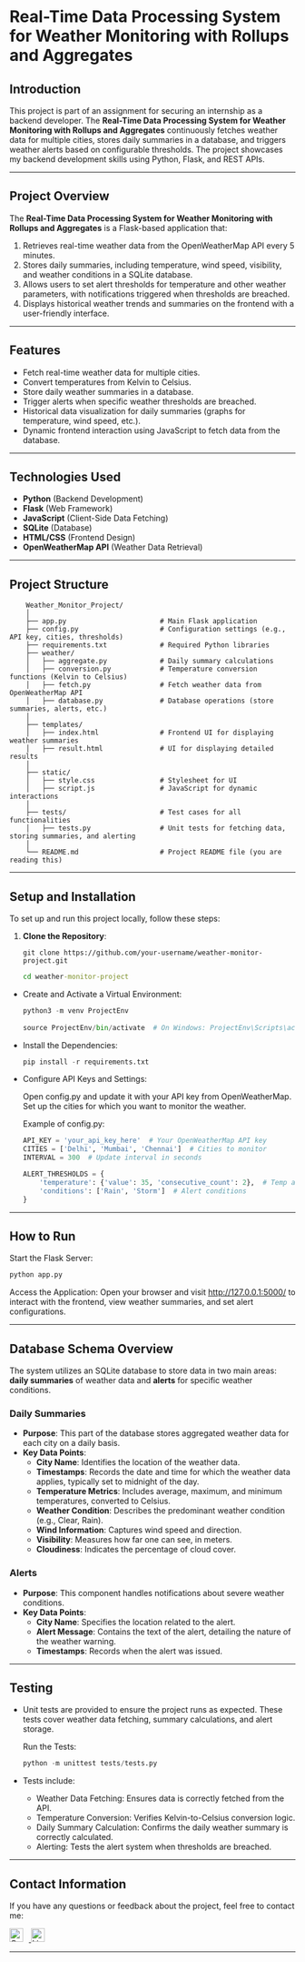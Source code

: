 # Real-Time Data Processing System for Weather Monitoring with Rollups and Aggregates
## Introduction

This project is part of an assignment for securing an internship as a backend developer. The **Real-Time Data Processing System for Weather Monitoring with Rollups and Aggregates** continuously fetches weather data for multiple cities, stores daily summaries in a database, and triggers weather alerts based on configurable thresholds. The project showcases my backend development skills using Python, Flask, and REST APIs.

---

## Project Overview

The **Real-Time Data Processing System for Weather Monitoring with Rollups and Aggregates** is a Flask-based application that:

1. Retrieves real-time weather data from the OpenWeatherMap API every 5 minutes.
2. Stores daily summaries, including temperature, wind speed, visibility, and weather conditions in a SQLite database.
3. Allows users to set alert thresholds for temperature and other weather parameters, with notifications triggered when thresholds are breached.
4. Displays historical weather trends and summaries on the frontend with a user-friendly interface.

---

## Features

- Fetch real-time weather data for multiple cities.
- Convert temperatures from Kelvin to Celsius.
- Store daily weather summaries in a database.
- Trigger alerts when specific weather thresholds are breached.
- Historical data visualization for daily summaries (graphs for temperature, wind speed, etc.).
- Dynamic frontend interaction using JavaScript to fetch data from the database.

---

## Technologies Used

- **Python** (Backend Development)
- **Flask** (Web Framework)
- **JavaScript** (Client-Side Data Fetching)
- **SQLite** (Database)
- **HTML/CSS** (Frontend Design)
- **OpenWeatherMap API** (Weather Data Retrieval)

---

## Project Structure

        Weather_Monitor_Project/
        │
        ├── app.py                       # Main Flask application
        ├── config.py                    # Configuration settings (e.g., API key, cities, thresholds)
        ├── requirements.txt             # Required Python libraries
        ├── weather/
        │   ├── aggregate.py             # Daily summary calculations
        │   ├── conversion.py            # Temperature conversion functions (Kelvin to Celsius)
        │   ├── fetch.py                 # Fetch weather data from OpenWeatherMap API
        │   ├── database.py              # Database operations (store summaries, alerts, etc.)
        │
        ├── templates/
        │   ├── index.html               # Frontend UI for displaying weather summaries
        │   ├── result.html              # UI for displaying detailed results
        │
        ├── static/
        │   ├── style.css                # Stylesheet for UI
        │   ├── script.js                # JavaScript for dynamic interactions
        │
        ├── tests/                       # Test cases for all functionalities
        │   ├── tests.py                 # Unit tests for fetching data, storing summaries, and alerting
        │
        └── README.md                    # Project README file (you are reading this)

---

## Setup and Installation

To set up and run this project locally, follow these steps:

1. **Clone the Repository**:
   ```git
   git clone https://github.com/your-username/weather-monitor-project.git
   ```
   ```cmd
   cd weather-monitor-project
   ```

- Create and Activate a Virtual Environment:
    ```python
    python3 -m venv ProjectEnv
      
    source ProjectEnv/bin/activate  # On Windows: ProjectEnv\Scripts\activate
    ```
- Install the Dependencies:
    ```python
    pip install -r requirements.txt
    ```
- Configure API Keys and Settings:

  Open config.py and update it with your API key from OpenWeatherMap.
  Set up the cities for which you want to monitor the weather.

  Example of config.py:

  ```python
  API_KEY = 'your_api_key_here'  # Your OpenWeatherMap API key
  CITIES = ['Delhi', 'Mumbai', 'Chennai']  # Cities to monitor
  INTERVAL = 300  # Update interval in seconds

  ALERT_THRESHOLDS = {
      'temperature': {'value': 35, 'consecutive_count': 2},  # Temp alert settings
      'conditions': ['Rain', 'Storm']  # Alert conditions
  }
  ```
---

## How to Run

Start the Flask Server:

```python
python app.py
```

Access the Application: Open your browser and visit http://127.0.0.1:5000/ to interact with the frontend, view weather summaries, and set alert configurations.

---

## Database Schema Overview

The system utilizes an SQLite database to store data in two main areas: **daily summaries** of weather data and **alerts** for specific weather conditions.

### Daily Summaries

- **Purpose**: This part of the database stores aggregated weather data for each city on a daily basis.
- **Key Data Points**:
  - **City Name**: Identifies the location of the weather data.
  - **Timestamps**: Records the date and time for which the weather data applies, typically set to midnight of the day.
  - **Temperature Metrics**: Includes average, maximum, and minimum temperatures, converted to Celsius.
  - **Weather Condition**: Describes the predominant weather condition (e.g., Clear, Rain).
  - **Wind Information**: Captures wind speed and direction.
  - **Visibility**: Measures how far one can see, in meters.
  - **Cloudiness**: Indicates the percentage of cloud cover.

### Alerts

- **Purpose**: This component handles notifications about severe weather conditions.
- **Key Data Points**:
  - **City Name**: Specifies the location related to the alert.
  - **Alert Message**: Contains the text of the alert, detailing the nature of the weather warning.
  - **Timestamps**: Records when the alert was issued.

---

## Testing

- Unit tests are provided to ensure the project runs as expected. These tests cover weather data fetching, summary calculations, and alert storage.

  Run the Tests:

  ```python
  python -m unittest tests/tests.py
  ```

- Tests include:

  - Weather Data Fetching: Ensures data is correctly fetched from the API.
  - Temperature Conversion: Verifies Kelvin-to-Celsius conversion logic.
  - Daily Summary Calculation: Confirms the daily weather summary is correctly calculated.
  - Alerting: Tests the alert system when thresholds are breached.

---

## Contact Information

If you have any questions or feedback about the project, feel free to contact me:

<a href="mailto:your_email@example.com">
    <img src="https://skillicons.dev/icons?i=gmail" alt="Gmail" style="width: 24px; height: 24px; margin-right: 10px;">
</a>
<a href="https://www.linkedin.com/in/yourprofile">
    <img src="https://skillicons.dev/icons?i=linkedin" alt="LinkedIn" style="width: 24px; height: 24px;">
</a>

---